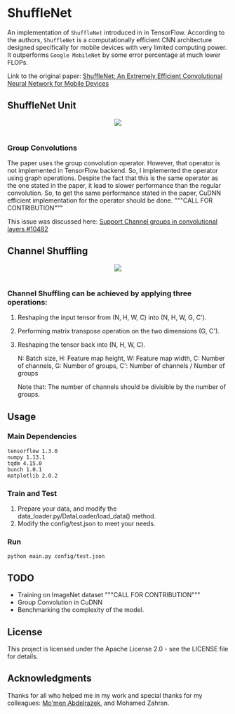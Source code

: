 # ShuffleNet
An implementation of `ShuffleNet` introduced in  in TensorFlow. According to the authors, `ShuffleNet` is a computationally efficient CNN architecture designed specifically for mobile devices with very limited computing power. It outperforms `Google MobileNet` by
some error percentage at much lower FLOPs.

Link to the original paper: [ShuffleNet: An Extremely Efficient Convolutional Neural Network for Mobile Devices](https://arxiv.org/abs/1707.01083)


## ShuffleNet Unit
<div align="center">
<img src="https://github.com/MG2033/ShuffleNet/blob/master/figures/unit.PNG"><br><br>
</div>

### Group Convolutions
The paper uses the group convolution operator. However, that operator is not implemented in TensorFlow backend. So, I implemented the operator using graph operations. Despite the fact that this is the same operator as the one stated in the paper, it lead to slower performance than the regular convolution. So, to get the same performance stated in the paper, CuDNN efficient implementation for the operator should be done. """CALL FOR CONTRIBUTION"""

This issue was discussed here: [Support Channel groups in convolutional layers #10482](https://github.com/tensorflow/tensorflow/pull/10482)
## Channel Shuffling
<div align="center">
<img src="https://github.com/MG2033/ShuffleNet/blob/master/figures/shuffle.PNG"><br><br>
</div>

### Channel Shuffling can be achieved by applying three operations:
1. Reshaping the input tensor from (N, H, W, C) into (N, H, W, G, C').
2. Performing matrix transpose operation on the two dimensions (G, C').
3. Reshaping the tensor back into (N, H, W, C). 

    N: Batch size,
    H: Feature map height,
    W: Feature map width,
    C: Number of channels,
    G: Number of groups,
    C': Number of channels / Number of groups

    Note that: The number of channels should be divisible by the number of groups.

## Usage
### Main Dependencies
 ```
 tensorflow 1.3.0
 numpy 1.13.1
 tqdm 4.15.0
 bunch 1.0.1
 matplotlib 2.0.2
 ```
### Train and Test
1. Prepare your data, and modify the data_loader.py/DataLoader/load_data() method.
2. Modify the config/test.json to meet your needs.

### Run
```
python main.py config/test.json
```

## TODO
* Training on ImageNet dataset """CALL FOR CONTRIBUTION"""
* Group Convolution in CuDNN
* Benchmarking the complexity of the model.

## License
This project is licensed under the Apache License 2.0 - see the LICENSE file for details.

## Acknowledgments
Thanks for all who helped me in my work and special thanks for my colleagues: [Mo'men Abdelrazek](https://github.com/moemen95), and Mohamed Zahran.

